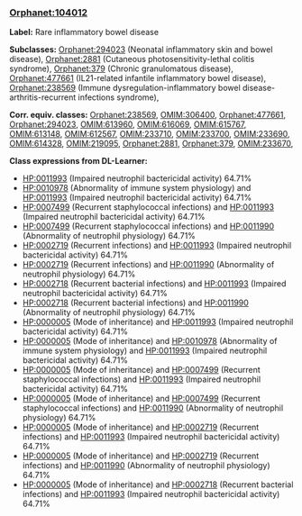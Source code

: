 
### [Orphanet:104012](http://www.orpha.net/ORDO/Orphanet_104012)
**Label:** Rare inflammatory bowel disease

**Subclasses:** [Orphanet:294023](http://www.orpha.net/ORDO/Orphanet_294023) (Neonatal inflammatory skin and bowel disease), [Orphanet:2881](http://www.orpha.net/ORDO/Orphanet_2881) (Cutaneous photosensitivity-lethal colitis syndrome), [Orphanet:379](http://www.orpha.net/ORDO/Orphanet_379) (Chronic granulomatous disease), [Orphanet:477661](http://www.orpha.net/ORDO/Orphanet_477661) (IL21-related infantile inflammatory bowel disease), [Orphanet:238569](http://www.orpha.net/ORDO/Orphanet_238569) (Immune dysregulation-inflammatory bowel disease-arthritis-recurrent infections syndrome), 

**Corr. equiv. classes:** [Orphanet:238569](http://www.orpha.net/ORDO/Orphanet_238569), [OMIM:306400](http://purl.obolibrary.org/obo/OMIM_306400), [Orphanet:477661](http://www.orpha.net/ORDO/Orphanet_477661), [Orphanet:294023](http://www.orpha.net/ORDO/Orphanet_294023), [OMIM:613960](http://purl.obolibrary.org/obo/OMIM_613960), [OMIM:616069](http://purl.obolibrary.org/obo/OMIM_616069), [OMIM:615767](http://purl.obolibrary.org/obo/OMIM_615767), [OMIM:613148](http://purl.obolibrary.org/obo/OMIM_613148), [OMIM:612567](http://purl.obolibrary.org/obo/OMIM_612567), [OMIM:233710](http://purl.obolibrary.org/obo/OMIM_233710), [OMIM:233700](http://purl.obolibrary.org/obo/OMIM_233700), [OMIM:233690](http://purl.obolibrary.org/obo/OMIM_233690), [OMIM:614328](http://purl.obolibrary.org/obo/OMIM_614328), [OMIM:219095](http://purl.obolibrary.org/obo/OMIM_219095), [Orphanet:2881](http://www.orpha.net/ORDO/Orphanet_2881), [Orphanet:379](http://www.orpha.net/ORDO/Orphanet_379), [OMIM:233670](http://purl.obolibrary.org/obo/OMIM_233670), 

**Class expressions from DL-Learner:**

- [HP:0011993](http://purl.obolibrary.org/obo/HP_0011993) (Impaired neutrophil bactericidal activity) 64.71%
- [HP:0010978](http://purl.obolibrary.org/obo/HP_0010978) (Abnormality of immune system physiology) and [HP:0011993](http://purl.obolibrary.org/obo/HP_0011993) (Impaired neutrophil bactericidal activity) 64.71%
- [HP:0007499](http://purl.obolibrary.org/obo/HP_0007499) (Recurrent staphylococcal infections) and [HP:0011993](http://purl.obolibrary.org/obo/HP_0011993) (Impaired neutrophil bactericidal activity) 64.71%
- [HP:0007499](http://purl.obolibrary.org/obo/HP_0007499) (Recurrent staphylococcal infections) and [HP:0011990](http://purl.obolibrary.org/obo/HP_0011990) (Abnormality of neutrophil physiology) 64.71%
- [HP:0002719](http://purl.obolibrary.org/obo/HP_0002719) (Recurrent infections) and [HP:0011993](http://purl.obolibrary.org/obo/HP_0011993) (Impaired neutrophil bactericidal activity) 64.71%
- [HP:0002719](http://purl.obolibrary.org/obo/HP_0002719) (Recurrent infections) and [HP:0011990](http://purl.obolibrary.org/obo/HP_0011990) (Abnormality of neutrophil physiology) 64.71%
- [HP:0002718](http://purl.obolibrary.org/obo/HP_0002718) (Recurrent bacterial infections) and [HP:0011993](http://purl.obolibrary.org/obo/HP_0011993) (Impaired neutrophil bactericidal activity) 64.71%
- [HP:0002718](http://purl.obolibrary.org/obo/HP_0002718) (Recurrent bacterial infections) and [HP:0011990](http://purl.obolibrary.org/obo/HP_0011990) (Abnormality of neutrophil physiology) 64.71%
- [HP:0000005](http://purl.obolibrary.org/obo/HP_0000005) (Mode of inheritance) and [HP:0011993](http://purl.obolibrary.org/obo/HP_0011993) (Impaired neutrophil bactericidal activity) 64.71%
- [HP:0000005](http://purl.obolibrary.org/obo/HP_0000005) (Mode of inheritance) and [HP:0010978](http://purl.obolibrary.org/obo/HP_0010978) (Abnormality of immune system physiology) and [HP:0011993](http://purl.obolibrary.org/obo/HP_0011993) (Impaired neutrophil bactericidal activity) 64.71%
- [HP:0000005](http://purl.obolibrary.org/obo/HP_0000005) (Mode of inheritance) and [HP:0007499](http://purl.obolibrary.org/obo/HP_0007499) (Recurrent staphylococcal infections) and [HP:0011993](http://purl.obolibrary.org/obo/HP_0011993) (Impaired neutrophil bactericidal activity) 64.71%
- [HP:0000005](http://purl.obolibrary.org/obo/HP_0000005) (Mode of inheritance) and [HP:0007499](http://purl.obolibrary.org/obo/HP_0007499) (Recurrent staphylococcal infections) and [HP:0011990](http://purl.obolibrary.org/obo/HP_0011990) (Abnormality of neutrophil physiology) 64.71%
- [HP:0000005](http://purl.obolibrary.org/obo/HP_0000005) (Mode of inheritance) and [HP:0002719](http://purl.obolibrary.org/obo/HP_0002719) (Recurrent infections) and [HP:0011993](http://purl.obolibrary.org/obo/HP_0011993) (Impaired neutrophil bactericidal activity) 64.71%
- [HP:0000005](http://purl.obolibrary.org/obo/HP_0000005) (Mode of inheritance) and [HP:0002719](http://purl.obolibrary.org/obo/HP_0002719) (Recurrent infections) and [HP:0011990](http://purl.obolibrary.org/obo/HP_0011990) (Abnormality of neutrophil physiology) 64.71%
- [HP:0000005](http://purl.obolibrary.org/obo/HP_0000005) (Mode of inheritance) and [HP:0002718](http://purl.obolibrary.org/obo/HP_0002718) (Recurrent bacterial infections) and [HP:0011993](http://purl.obolibrary.org/obo/HP_0011993) (Impaired neutrophil bactericidal activity) 64.71%


